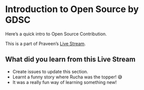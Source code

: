 # Introduction to Open Source by GDSC

Here’s a quick intro to Open Source Contribution.

This is a part of Praveen’s [Live Stream](https://rb.gy/er1jok).

## What did you learn from this Live Stream

- Create issues to update this section.
- Learnt a funny story where Rucha was the topper! 😅
- It was a really fun way of learning something new!
